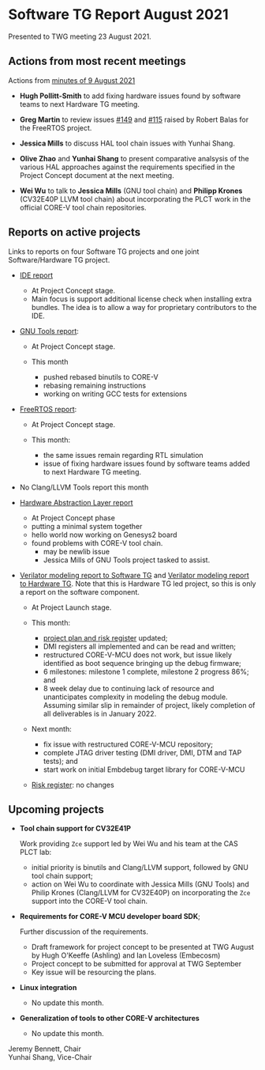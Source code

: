 # Software TG Report August 2021

Presented to TWG meeting 23 August 2021.

## Actions from most recent meetings

Actions from [minutes of 9 August 2021](https://github.com/openhwgroup/core-v-sw/blob/master/meetings/2021/2021-08-09-minutes.md)

- **Hugh Pollitt-Smith** to add fixing hardware issues found by software teams to next Hardware TG meeting.

- **Greg Martin** to review issues [#149](https://github.com/openhwgroup/core-v-mcu/issues/149) and [#115](https://github.com/openhwgroup/core-v-mcu/issues/115) raised by Robert Balas for the FreeRTOS project.

- **Jessica Mills** to discuss HAL tool chain issues with Yunhai Shang.

- **Olive Zhao** and **Yunhai Shang** to present comparative analsysis of the various HAL approaches against the requirements specified in the Project Concept document at the next meeting.

- **Wei Wu** to talk to **Jessica Mills** (GNU tool chain) and **Philipp Krones** (CV32E40P LLVM tool chain) about incorporating the PLCT work in the official CORE-V tool chain repositories.

## Reports on active projects

Links to reports on four Software TG projects and one joint Software/Hardware TG project.

* [IDE report](https://github.com/openhwgroup/core-v-sw/blob/master/projects/ide/2021/monthly-report-2021-08-09.md)

  - At Project Concept stage.
  - Main focus is support additional license check when installing extra bundles.  The idea is to allow a way for proprietary contributors to the IDE.

* [GNU Tools report](https://github.com/openhwgroup/core-v-sw/blob/master/projects/gnu-tools/2021/monthly-report-2021-08-09.md):

  - At Project Concept stage.
  - This month

	- pushed rebased binutils to CORE-V
	- rebasing remaining instructions
	- working on writing GCC tests for extensions

* [FreeRTOS report](https://github.com/openhwgroup/core-v-sw/blob/master/projects/freertos/2021/monthly-report-08-aug-21.md):

  - At Project Concept stage.
  - This month:

    - the same issues remain regarding RTL simulation
	- issue of fixing hardware issues found by software teams added to next Hardware TG meeting.

* No Clang/LLVM Tools report this month

* [Hardware Abstraction Layer report](https://github.com/openhwgroup/core-v-sw/blob/master/projects/hal/2021/monthly-report-2021-08-09.md)

  - At Project Concept phase
  - putting a minimal system together
  - hello world now working on Genesys2 board
  - found problems with CORE-V tool chain.
	- may be newlib issue
	- Jessica Mills of GNU Tools project tasked to assist.

* [Verilator modeling report to Software TG](https://github.com/openhwgroup/core-v-docs/blob/master/hw/projects/verilator-model/2021/20210809-report.md) and [Verilator modeling report to Hardware TG](https://github.com/openhwgroup/core-v-docs/blob/master/hw/projects/verilator-model/2021/202100721-report.md).  Note that this is Hardware TG led project, so this is only a report on the software component.

  - At Project Launch stage.
  - This month:

    - [project plan and risk register](https://docs.google.com/spreadsheets/d/1Sl_GIklam3redWNj_DRVRVVBD49LvLD8k1zeFsJXllc) updated;
	- DMI registers all implemented and can be read and written;
	- restructured CORE-V-MCU does not work, but issue likely identified as boot sequence bringing up the debug firmware;
	- 6 milestones: milestone 1 complete, milestone 2 progress 86%; and
	- 8 week delay due to continuing lack of resource and unanticipates complexity in modeling the debug module. Assuming similar slip in remainder of project, likely completion of all deliverables is in January 2022.

  - Next month:

	- fix issue with restructured CORE-V-MCU repository;
    - complete JTAG driver testing (DMI driver, DMI, DTM and TAP tests); and
	- start work on initial Embdebug target library for CORE-V-MCU

  - [Risk register](https://docs.google.com/spreadsheets/d/1Sl_GIklam3redWNj_DRVRVVBD49LvLD8k1zeFsJXllc): no changes

## Upcoming projects

* **Tool chain support for CV32E41P**

  Work providing `Zce` support led by Wei Wu and his team at the CAS PLCT lab:
  - initial priority is binutils and Clang/LLVM support, followed by GNU tool chain support;
  - action on Wei Wu to coordinate with Jessica Mills (GNU Tools) and Philip Krones (Clang/LLVM for CV32E40P) on incorporating the `Zce` support into the CORE-V tool chain.

* **Requirements for CORE-V MCU developer board SDK**;

  Further discussion of the requirements.
  - Draft framework for project concept to be presented at TWG August by Hugh O'Keeffe (Ashling) and Ian Loveless (Embecosm)
  - Project concept to be submitted for approval at TWG September
  - Key issue will be resourcing the plans.

* **Linux integration**

  - No update this month.

* **Generalization of tools to other CORE-V architectures**

  - No update this month.


Jeremy Bennett, Chair\
Yunhai Shang, Vice-Chair
